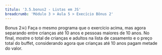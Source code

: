 ```yaml
---
titulo: '3.5.bonus2 - Listas em JS'
breadcrumb: 'Módulo 3 > Aula 5 > Execício Bônus 2'
---
```


Bonus 2☠) Faça o mesmo programa que o exercício acima, mas agora separando entre crianças até 10 anos e pessoas maiores de 10 anos. No final, mostre o total de crianças e adultos na lista de casamento e o preço total do buffet, considerando agora que crianças até 10 anos pagam metade do valor.

